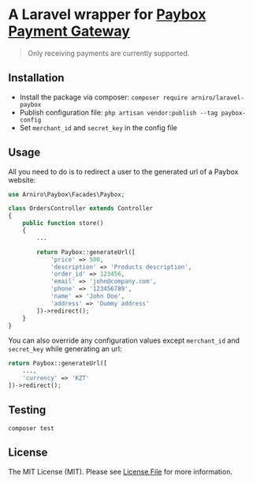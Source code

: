 # A Laravel wrapper for  [Paybox Payment Gateway](https://paybox.money/)

> Only receiving payments are currently supported.

## Installation 

 - Install the package via composer:
 `composer require arniro/laravel-paybox`
 - Publish configuration file:
 `php artisan vendor:publish --tag paybox-config`
 - Set `merchant_id` and `secret_key` in the config file

## Usage

All you need to do is to redirect a user to the generated url of a Paybox website:

```php
use Arniro\Paybox\Facades\Paybox;

class OrdersController extends Controller
{
    public function store()
    {
        ...

        return Paybox::generateUrl([
            'price' => 500,
            'description' => 'Products description',
            'order_id' => 123456,
            'email' => 'john@company.com',
            'phone' => '123456789',
            'name' => 'John Doe',
            'address' => 'Dummy address'
        ])->redirect();
    }
}
```

You can also override any configuration values except `merchant_id` and `secret_key` while generating an url:

```php
return Paybox::generateUrl([
    ...,
    'currency' => 'KZT' 
])->redirect();
```

## Testing 

```
composer test
```

## License 

The MIT License (MIT). Please see [License File](LICENSE.md) for more information.
